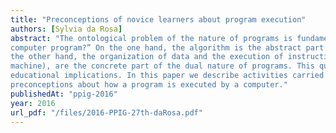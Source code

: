 ```yaml
---
title: "Preconceptions of novice learners about program execution"
authors: [Sylvia da Rosa]
abstract: "The ontological problem of the nature of programs is fundamentally based on the question “what is a
computer program?” On the one hand, the algorithm is the abstract part of a program (the text) and on
the other hand, the organization of data and the execution of instructions by a physical device (the
machine), are the concrete part of the dual nature of programs. This question has important
educational implications. In this paper we describe activities carried out to investigate novice students'
preconceptions about how a program is executed by a computer."
publishedAt: "ppig-2016"
year: 2016
url_pdf: "/files/2016-PPIG-27th-daRosa.pdf"
---
```

